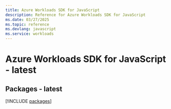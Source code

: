 ```yaml
---
title: Azure Workloads SDK for JavaScript
description: Reference for Azure Workloads SDK for JavaScript
ms.date: 03/27/2025
ms.topic: reference
ms.devlang: javascript
ms.service: workloads
---
```

# Azure Workloads SDK for JavaScript - latest
## Packages - latest
[!INCLUDE [packages](workloads-index.md)]